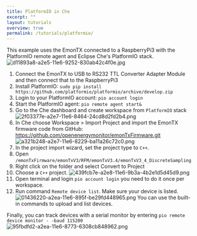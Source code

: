 ```yaml
---
title: PlatformIO in Che
excerpt: ""
layout: tutorials
overview: true
permalink: /tutorials/platformio/
---
```

This example uses the EmonTX connected to a RaspberryPi3 with the PlatformIO remote agent and Eclipse Che's PlatformIO stack.
![d11893a8-a2e5-11e6-9252-830ab42c4f0e.jpg](/images/d11893a8-a2e5-11e6-9252-830ab42c4f0e.jpg)
1. Connect the EmonTX to USB to RS232 TTL Converter Adapter Module and then connect that to the RaspberryPi3
2. Install PlatformIO: ```sudo pip install https://github.com/platformio/platformio/archive/develop.zip```
3. Login to your PlatformIO account: ```pio account login```
4. Start the PlatformIO agent: ```pio remote agent start&```
5. Go to the Che dashboard and  create workspace from ```PlatformIO``` stack
![2f03377e-a2e7-11e6-8464-24cd8d2fd2b4.png](/images/2f03377e-a2e7-11e6-8464-24cd8d2fd2b4.png)
6. In Che choose Workspace > Import Project and import the EmonTX firmware code from GitHub: https://github.com/openenergymonitor/emonTxFirmware.git
![a321b248-a2e7-11e6-8229-ba11a26c72c0.png](/images/a321b248-a2e7-11e6-8229-ba11a26c72c0.png)
7. In the project import wizard, set the project type to ```C++```.
6. Open ```/emonTxFirmware/emonTxV3/RFM/emonTxV3.4/emonTxV3_4_DiscreteSampling```
7. Right click on the folder and select Convert to Project
8. Choose a ```C++``` project.
![439fcb7e-a2e8-11e6-9b3a-4b2e1d5d45d9.png](/images/439fcb7e-a2e8-11e6-9b3a-4b2e1d5d45d9.png)
7. Open terminal and login ```pio account login``` you need to do it once per workspace.
8. Run command ```Remote device list```. Make sure your device is listed.
![01436220-a2ea-11e6-895f-be29fd448965.png](/images/01436220-a2ea-11e6-895f-be29fd448965.png)
You can use the built-in commands to upload and list devices.

Finally, you can track devices with a serial monitor by entering ```pio remote device monitor - -baud 115200```
![95fbdfd2-a2ea-11e6-8773-6308cb848962.png](/images/95fbdfd2-a2ea-11e6-8773-6308cb848962.png)
